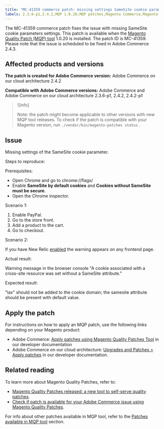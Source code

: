 ```yaml
---
title: "MC-41359 commerce patch: missing settings SameSite cookie param"
labels: 2.3.6-p1,2.4.2,MQP 1.0.20,MQP patches,Magento Commerce,Magento Commerce Cloud,SameSite,browser,cookies,error,settings,support tools,Adobe Commerce on our cloud architecture,Adobe Commerce
---
```


The MC-41359 commerce patch fixes the issue with missing SameSite cookie parameters settings. This patch is available when the [Magento Quality Patch (MQP) tool](https://support.magento.com/hc/en-us/articles/360047139492) 1.0.20 is installed. The patch ID is MC-41359. Please note that the issue is scheduled to be fixed in Adobe Commerce 2.4.3.

## Affected products and versions

 **The patch is created for Adobe Commerce version:** Adobe Commerce on our cloud architecture 2.4.2

 **Compatible with Adobe Commerce versions:** Adobe Commerce and Adobe Commerce on our cloud architecture 2.3.6-p1, 2.4.2, 2.4.2-p1

>![info]
>
>Note: the patch might become applicable to other versions with new MQP tool releases. To check if the patch is compatible with your Magento version, run `./vendor/bin/magento-patches status` .

## Issue

Missing settings of the SameSite cookie parameter.

 <span class="wysiwyg-underline">Steps to reproduce:</span>

Prerequisites:

* Open Chrome and go to chrome://flags/
* Enable **SameSite by default cookies** and **Cookies without SameSite must be secure**.
* Open the Chrome inspector.

 <span class="wysiwyg-underline">Scenario 1:</span>

1. Enable PayPal.
1. Go to the store front.
1. Add a product to the cart.
1. Go to checkout.

 <span class="wysiwyg-underline">Scenario 2:</span>

If you have New Relic [enabled](https://docs.magento.com/user-guide/reports/new-relic-reporting.html) the warning appears on any frontend page.

<span class="wysiwyg-underline">Actual result:</span>

Warning message in the browser console "A cookie associated with a cross-site resource was set without a SameSite attribute."

 <span class="wysiwyg-underline">Expected result:</span>

"lax" should not be added to the cookie domain; the samesite attribute should be present with default value.

## Apply the patch

For instructions on how to apply an MQP patch, use the following links depending on your Magento product:

* Adobe Commerce: [Apply patches using Magento Quality Patches Tool](https://devdocs.magento.com/guides/v2.4/comp-mgr/patching/mqp.html) in our developer documentation
* Adobe Commerce on our cloud architecture: [Upgrades and Patches > Apply patches](https://devdocs.magento.com/cloud/project/project-patch.html) in our developer documentation.

## Related reading

To learn more about Magento Quality Patches, refer to:

* [Magento Quality Patches released: a new tool to self-serve quality patches](https://support.magento.com/hc/en-us/articles/360047139492).
* [Check if patch is available for your Adobe Commerce issue using Magento Quality Patches](https://support.magento.com/hc/en-us/articles/360047125252).

For info about other patches available in MQP tool, refer to the [Patches available in MQP tool](https://support.magento.com/hc/en-us/sections/360010506631-Patches-available-in-MQP-tool-) section.
